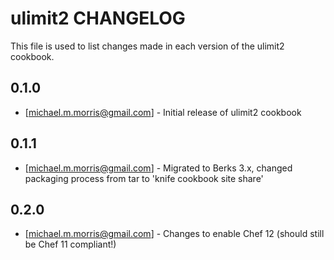 ulimit2 CHANGELOG
================

This file is used to list changes made in each version of the ulimit2 cookbook.

0.1.0
-----
- [michael.m.morris@gmail.com] - Initial release of ulimit2 cookbook

0.1.1
-----
- [michael.m.morris@gmail.com] - Migrated to Berks 3.x, changed packaging process from tar to 'knife cookbook site share'

0.2.0
-----
- [michael.m.morris@gmail.com] - Changes to enable Chef 12 (should still be Chef 11 compliant!)
